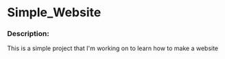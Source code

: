 # Simple_Website

### Description:

This is a simple project that I'm working on to learn how to make a website
